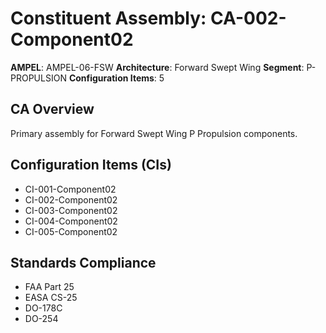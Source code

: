 # Constituent Assembly: CA-002-Component02

**AMPEL**: AMPEL-06-FSW
**Architecture**: Forward Swept Wing
**Segment**: P-PROPULSION
**Configuration Items**: 5

## CA Overview
Primary assembly for Forward Swept Wing P Propulsion components.

## Configuration Items (CIs)
- CI-001-Component02
- CI-002-Component02
- CI-003-Component02
- CI-004-Component02
- CI-005-Component02

## Standards Compliance
- FAA Part 25
- EASA CS-25
- DO-178C
- DO-254
